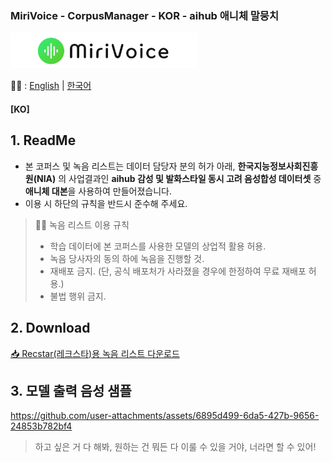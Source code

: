 ### MiriVoice - CorpusManager - KOR - aihub 애니체 말뭉치
<img src="..\..\..\Misc\title.png" height="57"/>

📜🧐 :
[English](README.md) | [한국어](README-ko.md)
#### [KO]

## 1. ReadMe
- 본 코퍼스 및 녹음 리스트는 데이터 담당자 분의 허가 아래, **한국지능정보사회진흥원(NIA)** 의 사업결과인 **aihub 감성 및 발화스타일 동시 고려 음성합성 데이터셋** 중 **애니체 대본**을 사용하여 만들어졌습니다.
- 이용 시 하단의 규칙을 반드시 준수해 주세요.

> 👨‍⚖️ 녹음 리스트 이용 규칙
> - 학습 데이터에 본 코퍼스를 사용한 모델의 상업적 활용 허용.
> - 녹음 당사자의 동의 하에 녹음을 진행할 것.
> - 재배포 금지. (단, 공식 배포처가 사라졌을 경우에 한정하여 무료 재배포 허용.)
> - 불법 행위 금지.

## 2. Download
[📥 Recstar(레크스타)용 녹음 리스트 다운로드](https://github.com/EX3exp/MiriVoiceSupport-CorpusManager/releases/latest/download/KOR-AA_reclist_for_recstar.zip)

## 3. 모델 출력 음성 샘플


https://github.com/user-attachments/assets/6895d499-6da5-427b-9656-24853b782bf4

> 하고 싶은 거 다 해봐, 원하는 건 뭐든 다 이룰 수 있을 거야, 너라면 할 수 있어!

